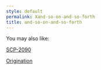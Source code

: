 ```yaml
---
style: default
permalink: Xand-so-on-and-so-forth
title: and-so-on-and-so-forth
---
```

You may also like:

[SCP-2090](http://scp-wiki.net/scp-2090)

[Origination](http://scp-wiki.net/origination)

